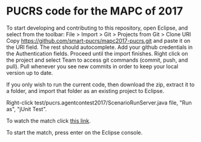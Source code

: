# PUCRS code for the MAPC of 2017

To start developing and contributing to this repository, open Eclipse, and select from the toolbar:
File > Import > Git > Projects from Git > Clone URI
Copy https://github.com/smart-pucrs/mapc2017-pucrs.git and paste it on the URI field.
The rest should autocomplete. Add your github credentials in the Authentication fields.
Proceed until the import finishes.
Right click on the project and select Team to access git commands (commit, push, and pull).
Pull whenever you see new commits in order to keep your local version up to date.

If you only wish to run the current code, then download the zip, extract it to a folder, and import that folder as an existing project to Eclipse.


Right-click test/pucrs.agentcontest2017/ScenarioRunServer.java file, "Run as", "jUnit Test".

To watch the match click [this link](http://localhost:8000/).

To start the match, press enter on the Eclipse console.
